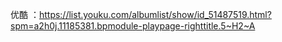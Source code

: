 优酷 ：https://list.youku.com/albumlist/show/id_51487519.html?spm=a2h0j.11185381.bpmodule-playpage-righttitle.5~H2~A